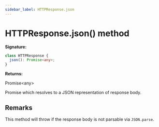 ```yaml
---
sidebar_label: HTTPResponse.json
---
```


# HTTPResponse.json() method

**Signature:**

```typescript
class HTTPResponse {
  json(): Promise<any>;
}
```

**Returns:**

Promise&lt;any&gt;

Promise which resolves to a JSON representation of response body.

## Remarks

This method will throw if the response body is not parsable via `JSON.parse`.
